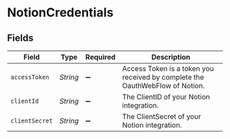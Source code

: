 # NotionCredentials


## Fields

| Field                                                                        | Type                                                                         | Required                                                                     | Description                                                                  |
| ---------------------------------------------------------------------------- | ---------------------------------------------------------------------------- | ---------------------------------------------------------------------------- | ---------------------------------------------------------------------------- |
| `accessToken`                                                                | *String*                                                                     | :heavy_minus_sign:                                                           | Access Token is a token you received by complete the OauthWebFlow of Notion. |
| `clientId`                                                                   | *String*                                                                     | :heavy_minus_sign:                                                           | The ClientID of your Notion integration.                                     |
| `clientSecret`                                                               | *String*                                                                     | :heavy_minus_sign:                                                           | The ClientSecret of your Notion integration.                                 |